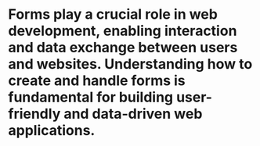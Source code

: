 # Forms play a crucial role in web development, enabling interaction and data exchange between users and websites. Understanding how to create and handle forms is fundamental for building user-friendly and data-driven web applications.
